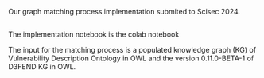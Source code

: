 Our graph matching process implementation submited to Scisec 2024.
##

The implementation notebook is the colab notebook

The input for the matching process is a populated knowledge graph (KG) of Vulnerability Description Ontology in OWL and the version 0.11.0-BETA-1 of D3FEND KG in OWL.
